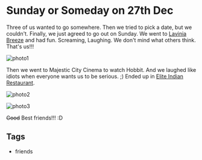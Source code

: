 # Sunday or Someday on 27th Dec

Three of us wanted to go somewhere. Then we tried to pick a date, but we couldn't. Finally, we just agreed to go out on Sunday. We went to [Lavinia Breeze](http://www.laviniabreeze.lk/) and had fun. Screaming, Laughing. We don't mind what others think. That's us!!!

![photo1](http://4.bp.blogspot.com/-kPXd1tO4Yug/VMQOZj_d8FI/AAAAAAAABL4/Pb1rF8m-gHI/s1600/ss.jpg)

Then we went to Majestic City Cinema to watch Hobbit. And we laughed like idiots when everyone wants us to be serious. ;) Ended up in [Elite Indian Restaurant](http://www.yamu.lk/place/elite-indian-restaurant/).

![photo2](http://1.bp.blogspot.com/-m58pG7IfuIA/VMQQPmXhkOI/AAAAAAAABME/fYx1rFwI_T8/s1600/ss1.jpg)

![photo3](http://2.bp.blogspot.com/-ZsiVArT9eO4/VMQQWdgMTpI/AAAAAAAABMM/l_iSI8xpgwk/s1600/ss2.jpg)

~~Good~~ Best friends!!! :D

## Tags

- friends
